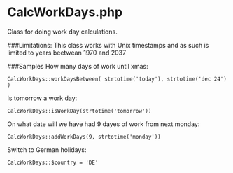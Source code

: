 CalcWorkDays.php
================

Class for doing work day calculations.

###Limitations:
This class works with Unix timestamps and as such is limited to years beetwean 1970 and 2037

###Samples
How many days of work until xmas:

`
CalcWorkDays::workDaysBetween(
  strtotime('today'),
  strtotime('dec 24')
)
`

Is tomorrow a work day:

`
CalcWorkDays::isWorkDay(strtotime('tomorrow'))
`

On what date will we have had 9 dayes of work from next monday:

`
CalcWorkDays::addWorkDays(9, strtotime('monday'))
`

Switch to German holidays:

`
CalcWorkDays::$country = 'DE'
`
